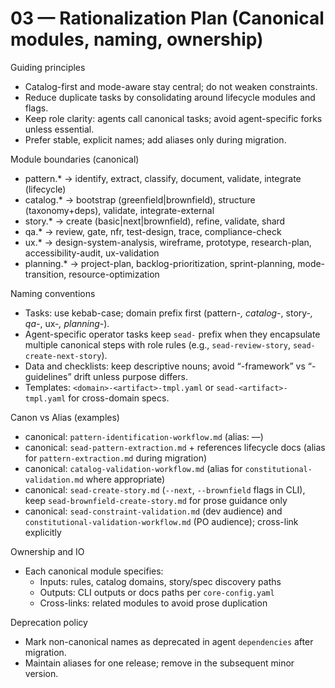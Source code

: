 # 03 — Rationalization Plan (Canonical modules, naming, ownership)

Guiding principles
- Catalog-first and mode-aware stay central; do not weaken constraints.
- Reduce duplicate tasks by consolidating around lifecycle modules and flags.
- Keep role clarity: agents call canonical tasks; avoid agent-specific forks unless essential.
- Prefer stable, explicit names; add aliases only during migration.

Module boundaries (canonical)
- pattern.* → identify, extract, classify, document, validate, integrate (lifecycle)
- catalog.* → bootstrap (greenfield|brownfield), structure (taxonomy+deps), validate, integrate-external
- story.* → create (basic|next|brownfield), refine, validate, shard
- qa.* → review, gate, nfr, test-design, trace, compliance-check
- ux.* → design-system-analysis, wireframe, prototype, research-plan, accessibility-audit, ux-validation
- planning.* → project-plan, backlog-prioritization, sprint-planning, mode-transition, resource-optimization

Naming conventions
- Tasks: use kebab-case; domain prefix first (pattern-*, catalog-*, story-*, qa-*, ux-*, planning-*).
- Agent-specific operator tasks keep `sead-` prefix when they encapsulate multiple canonical steps with role rules (e.g., `sead-review-story`, `sead-create-next-story`).
- Data and checklists: keep descriptive nouns; avoid “-framework” vs “-guidelines” drift unless purpose differs.
- Templates: `<domain>-<artifact>-tmpl.yaml` or `sead-<artifact>-tmpl.yaml` for cross-domain specs.

Canon vs Alias (examples)
- canonical: `pattern-identification-workflow.md` (alias: —)
- canonical: `sead-pattern-extraction.md` + references lifecycle docs (alias for `pattern-extraction.md` during migration)
- canonical: `catalog-validation-workflow.md` (alias for `constitutional-validation.md` where appropriate)
- canonical: `sead-create-story.md` (`--next`, `--brownfield` flags in CLI), keep `sead-brownfield-create-story.md` for prose guidance only
- canonical: `sead-constraint-validation.md` (dev audience) and `constitutional-validation-workflow.md` (PO audience); cross-link explicitly

Ownership and IO
- Each canonical module specifies:
  - Inputs: rules, catalog domains, story/spec discovery paths
  - Outputs: CLI outputs or docs paths per `core-config.yaml`
  - Cross-links: related modules to avoid prose duplication

Deprecation policy
- Mark non-canonical names as deprecated in agent `dependencies` after migration.
- Maintain aliases for one release; remove in the subsequent minor version.

